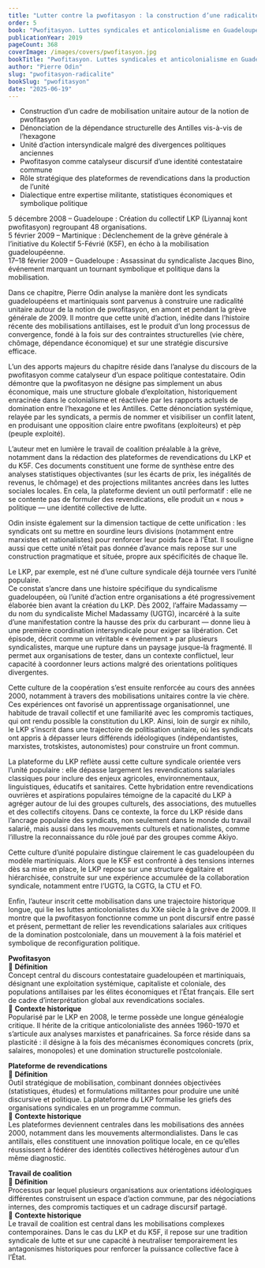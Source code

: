 ```yaml
---
title: "Lutter contre la pwofitasyon : la construction d’une radicalité unitaire"
order: 5
book: "Pwofitasyon. Luttes syndicales et anticolonialisme en Guadeloupe et en Martinique"
publicationYear: 2019
pageCount: 368
coverImage: /images/covers/pwofitasyon.jpg
bookTitle: "Pwofitasyon. Luttes syndicales et anticolonialisme en Guadeloupe et en Martinique"
author: "Pierre Odin"
slug: "pwofitasyon-radicalite"
bookSlug: "pwofitasyon"
date: "2025-06-19"
---
```


<!--themes:start-->
- Construction d’un cadre de mobilisation unitaire autour de la notion de pwofitasyon  
- Dénonciation de la dépendance structurelle des Antilles vis-à-vis de l’hexagone  
- Unité d’action intersyndicale malgré des divergences politiques anciennes  
- Pwofitasyon comme catalyseur discursif d’une identité contestataire commune  
- Rôle stratégique des plateformes de revendications dans la production de l’unité  
- Dialectique entre expertise militante, statistiques économiques et symbolique politique  
<!--themes:end-->

<!--summary:start-->
5 décembre 2008 – Guadeloupe : Création du collectif LKP (Liyannaj kont pwofitasyon) regroupant 48 organisations.  
5 février 2009 – Martinique : Déclenchement de la grève générale à l’initiative du Kolectif 5-Févrié (K5F), en écho à la mobilisation guadeloupéenne.  
17–18 février 2009 – Guadeloupe : Assassinat du syndicaliste Jacques Bino, événement marquant un tournant symbolique et politique dans la mobilisation.

Dans ce chapitre, Pierre Odin analyse la manière dont les syndicats guadeloupéens et martiniquais sont parvenus à construire une radicalité unitaire autour de la notion de pwofitasyon, en amont et pendant la grève générale de 2009. Il montre que cette unité d’action, inédite dans l’histoire récente des mobilisations antillaises, est le produit d’un long processus de convergence, fondé à la fois sur des contraintes structurelles (vie chère, chômage, dépendance économique) et sur une stratégie discursive efficace.

L’un des apports majeurs du chapitre réside dans l’analyse du discours de la pwofitasyon comme catalyseur d’un espace politique contestataire. Odin démontre que la pwofitasyon ne désigne pas simplement un abus économique, mais une structure globale d’exploitation, historiquement enracinée dans le colonialisme et réactivée par les rapports actuels de domination entre l’hexagone et les Antilles. Cette dénonciation systémique, relayée par les syndicats, a permis de nommer et visibiliser un conflit latent, en produisant une opposition claire entre pwofitans (exploiteurs) et pèp (peuple exploité).

L’auteur met en lumière le travail de coalition préalable à la grève, notamment dans la rédaction des plateformes de revendications du LKP et du K5F. Ces documents constituent une forme de synthèse entre des analyses statistiques objectivantes (sur les écarts de prix, les inégalités de revenus, le chômage) et des projections militantes ancrées dans les luttes sociales locales. En cela, la plateforme devient un outil performatif : elle ne se contente pas de formuler des revendications, elle produit un « nous » politique — une identité collective de lutte.

Odin insiste également sur la dimension tactique de cette unification : les syndicats ont su mettre en sourdine leurs divisions (notamment entre marxistes et nationalistes) pour renforcer leur poids face à l’État. Il souligne aussi que cette unité n’était pas donnée d’avance mais repose sur une construction pragmatique et située, propre aux spécificités de chaque île.

Le LKP, par exemple, est né d’une culture syndicale déjà tournée vers l’unité populaire.  
Ce constat s’ancre dans une histoire spécifique du syndicalisme guadeloupéen, où l’unité d’action entre organisations a été progressivement élaborée bien avant la création du LKP. Dès 2002, l’affaire Madassamy — du nom du syndicaliste Michel Madassamy (UGTG), incarcéré à la suite d’une manifestation contre la hausse des prix du carburant — donne lieu à une première coordination intersyndicale pour exiger sa libération. Cet épisode, décrit comme un véritable « événement » par plusieurs syndicalistes, marque une rupture dans un paysage jusque-là fragmenté. Il permet aux organisations de tester, dans un contexte conflictuel, leur capacité à coordonner leurs actions malgré des orientations politiques divergentes.

Cette culture de la coopération s’est ensuite renforcée au cours des années 2000, notamment à travers des mobilisations unitaires contre la vie chère. Ces expériences ont favorisé un apprentissage organisationnel, une habitude de travail collectif et une familiarité avec les compromis tactiques, qui ont rendu possible la constitution du LKP. Ainsi, loin de surgir ex nihilo, le LKP s’inscrit dans une trajectoire de politisation unitaire, où les syndicats ont appris à dépasser leurs différends idéologiques (indépendantistes, marxistes, trotskistes, autonomistes) pour construire un front commun.

La plateforme du LKP reflète aussi cette culture syndicale orientée vers l’unité populaire : elle dépasse largement les revendications salariales classiques pour inclure des enjeux agricoles, environnementaux, linguistiques, éducatifs et sanitaires. Cette hybridation entre revendications ouvrières et aspirations populaires témoigne de la capacité du LKP à agréger autour de lui des groupes culturels, des associations, des mutuelles et des collectifs citoyens. Dans ce contexte, la force du LKP réside dans l’ancrage populaire des syndicats, non seulement dans le monde du travail salarié, mais aussi dans les mouvements culturels et nationalistes, comme l’illustre la reconnaissance du rôle joué par des groupes comme Akiyo.

Cette culture d’unité populaire distingue clairement le cas guadeloupéen du modèle martiniquais. Alors que le K5F est confronté à des tensions internes dès sa mise en place, le LKP repose sur une structure égalitaire et hiérarchisée, construite sur une expérience accumulée de la collaboration syndicale, notamment entre l’UGTG, la CGTG, la CTU et FO.

Enfin, l’auteur inscrit cette mobilisation dans une trajectoire historique longue, qui lie les luttes anticolonialistes du XXe siècle à la grève de 2009. Il montre que la pwofitasyon fonctionne comme un pont discursif entre passé et présent, permettant de relier les revendications salariales aux critiques de la domination postcoloniale, dans un mouvement à la fois matériel et symbolique de reconfiguration politique.
<!--summary:end-->

<!--concepts:start-->
**Pwofitasyon**  
🔹 **Définition**  
Concept central du discours contestataire guadeloupéen et martiniquais, désignant une exploitation systémique, capitaliste et coloniale, des populations antillaises par les élites économiques et l’État français. Elle sert de cadre d’interprétation global aux revendications sociales.  
🔹 **Contexte historique**  
Popularisé par le LKP en 2008, le terme possède une longue généalogie critique. Il hérite de la critique anticolonialiste des années 1960-1970 et s’articule aux analyses marxistes et panafricaines. Sa force réside dans sa plasticité : il désigne à la fois des mécanismes économiques concrets (prix, salaires, monopoles) et une domination structurelle postcoloniale.

**Plateforme de revendications**  
🔹 **Définition**  
Outil stratégique de mobilisation, combinant données objectivées (statistiques, études) et formulations militantes pour produire une unité discursive et politique. La plateforme du LKP formalise les griefs des organisations syndicales en un programme commun.  
🔹 **Contexte historique**  
Les plateformes deviennent centrales dans les mobilisations des années 2000, notamment dans les mouvements altermondialistes. Dans le cas antillais, elles constituent une innovation politique locale, en ce qu’elles réussissent à fédérer des identités collectives hétérogènes autour d’un même diagnostic.

**Travail de coalition**  
🔹 **Définition**  
Processus par lequel plusieurs organisations aux orientations idéologiques différentes construisent un espace d’action commune, par des négociations internes, des compromis tactiques et un cadrage discursif partagé.  
🔹 **Contexte historique**  
Le travail de coalition est central dans les mobilisations complexes contemporaines. Dans le cas du LKP et du K5F, il repose sur une tradition syndicale de lutte et sur une capacité à neutraliser temporairement les antagonismes historiques pour renforcer la puissance collective face à l’État.
<!--concepts:end-->
